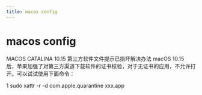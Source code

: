 ```yaml
---
title: macos config
---
```

# macos config


MACOS CATALINA 10.15 第三方软件文件提示已损坏解决办法
macOS 10.15 后，苹果加强了对第三方渠道下载软件的证书校验，对于无证书的应用，不允许打开。可以试试使用下面命令：

1
sudo xattr -r -d com.apple.quarantine xxx.app
